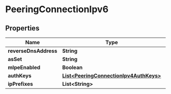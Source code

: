 

# PeeringConnectionIpv6


## Properties

| Name | Type | Description | Notes |
|------------ | ------------- | ------------- | -------------|
|**reverseDnsAddress** | **String** |  |  [optional] |
|**asSet** | **String** |  |  [optional] |
|**mlpeEnabled** | **Boolean** |  |  [optional] |
|**authKeys** | [**List&lt;PeeringConnectionIpv4AuthKeys&gt;**](PeeringConnectionIpv4AuthKeys.md) |  |  [optional] |
|**ipPrefixes** | **List&lt;String&gt;** |  |  [optional] |



